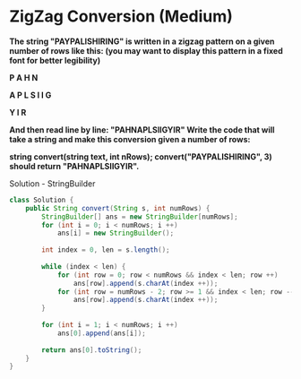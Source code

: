 # ZigZag Conversion (Medium)

**The string "PAYPALISHIRING" is written in a zigzag pattern on a given number of rows like this: (you may want to display this pattern in a fixed font for better legibility)**

**P   A   H   N**

**A P L S I I G**

**Y   I   R**

**And then read line by line: "PAHNAPLSIIGYIR"
Write the code that will take a string and make this conversion given a number of rows:**

**string convert(string text, int nRows);
convert("PAYPALISHIRING", 3) should return "PAHNAPLSIIGYIR".**

Solution - StringBuilder
```java
class Solution {
    public String convert(String s, int numRows) {     
        StringBuilder[] ans = new StringBuilder[numRows];
        for (int i = 0; i < numRows; i ++)
            ans[i] = new StringBuilder();          
        
        int index = 0, len = s.length();
        
        while (index < len) {
            for (int row = 0; row < numRows && index < len; row ++)
                ans[row].append(s.charAt(index ++));
            for (int row = numRows - 2; row >= 1 && index < len; row --)
                ans[row].append(s.charAt(index ++));
        }
        
        for (int i = 1; i < numRows; i ++)
            ans[0].append(ans[i]);
        
        return ans[0].toString();
    }
}
```
